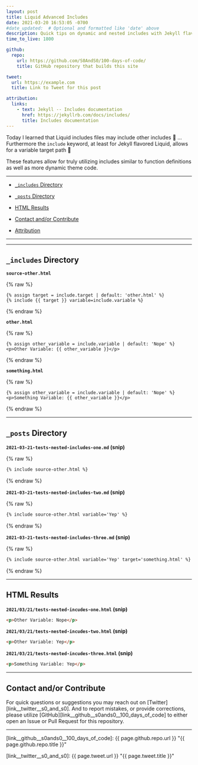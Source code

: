 ```yaml
---
layout: post
title: Liquid Advanced Includes
date: 2021-03-20 16:53:05 -0700
#date_updated:  # Optional and formatted like 'date' above
description: Quick tips on dynamic and nested includes with Jekyll flavored Liquid
time_to_live: 1800

github:
  repo:
    url: https://github.com/S0AndS0/100-days-of-code/
    title: GitHub repository that builds this site

tweet:
  url: https://example.com
  title: Link to Tweet for this post

attribution:
  links:
    - text: Jekyll -- Includes documentation
      href: https://jekyllrb.com/docs/includes/
      title: Includes documentation
---
```




Today I learned that Liquid includes files may include other includes &#x1F92F; ... Furthermore the `include` keyword, at least for Jekyll flavored Liquid, allows for a variable target path &#x1F92F;


These features allow for truly utilizing includes similar to function definitions as well as more dynamic theme code.


---


- [`_includes` Directory][heading___includes_directory]

- [`_posts` Directory][heading___posts_directory]

- [HTML Results][heading__html_results]

- [Contact and/or Contribute][heading__contact_andor_contribute]

- [Attribution](#heading__attribution)


---


______


## `_includes` Directory
[heading___includes_directory]: #_includes-directory


**`source-other.html`**


{% raw %}
```liquid
{% assign target = include.target | default: 'other.html' %}
{% include {{ target }} variable=include.variable %}
```
{% endraw %}


**`other.html`**


{% raw %}
```liquid
{% assign other_variable = include.variable | default: 'Nope' %}
<p>Other Variable: {{ other_variable }}</p>
```
{% endraw %}



**`something.html`**


{% raw %}
```liquid
{% assign other_variable = include.variable | default: 'Nope' %}
<p>Something Variable: {{ other_variable }}</p>
```
{% endraw %}


______


## `_posts` Directory
[heading___posts_directory]: #_posts-directory


**`2021-03-21-tests-nested-includes-one.md` (snip)**


{% raw %}
```markdown
{% include source-other.html %}
```
{% endraw %}


**`2021-03-21-tests-nested-includes-two.md` (snip)**


{% raw %}
```markdown
{% include source-other.html variable='Yep' %}
```
{% endraw %}


**`2021-03-21-tests-nested-includes-three.md` (snip)**


{% raw %}
```markdown
{% include source-other.html variable='Yep' target='something.html' %}
```
{% endraw %}


______


## HTML Results
[heading__html_results]: #html-results


**`2021/03/21/tests-nested-incudes-one.html` (snip)**


```html
<p>Other Variable: Nope</p>
```


**`2021/03/21/tests-nested-incudes-two.html` (snip)**


```html
<p>Other Variable: Yep</p>
```


**`2021/03/21/tests-nested-incudes-three.html` (snip)**


```html
<p>Something Variable: Yep</p>
```


______


## Contact and/or Contribute
[heading__contact_andor_contribute]: #contact-andor-contribute


For quick questions or suggestions you may reach out on [Twitter][link__twitter__s0_and_s0]. And to report mistakes, or provide corrections, please utilize [GitHub][link__github__s0ands0__100_days_of_code] to either open an Issue or Pull Request for this repository.


______



[link__github__s0ands0__100_days_of_code]: {{ page.github.repo.url }} "{{ page.github.repo.title }}"

[link__twitter__s0_and_s0]: {{ page.tweet.url }} "{{ page.tweet.title }}"

